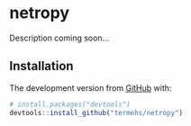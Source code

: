 
<!-- README.md is generated from README.Rmd. Please edit that file -->

# netropy

Description coming
soon…

## Installation

<!-- You can install the released version of netropyfrom [CRAN](https://CRAN.R-project.org) with: -->

<!-- ``` r -->

<!-- install.packages("netropy") -->

<!-- ``` -->

The development version from [GitHub](https://github.com/) with:

``` r
# install.packages("devtools")
devtools::install_github("termehs/netropy")
```
